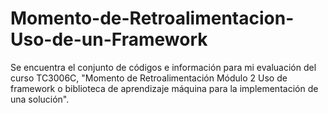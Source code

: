 # Momento-de-Retroalimentacion-Uso-de-un-Framework
Se encuentra el conjunto de códigos e información para mi evaluación del curso TC3006C, "Momento de Retroalimentación Módulo 2 Uso de framework o biblioteca de aprendizaje máquina para la implementación de una solución".
